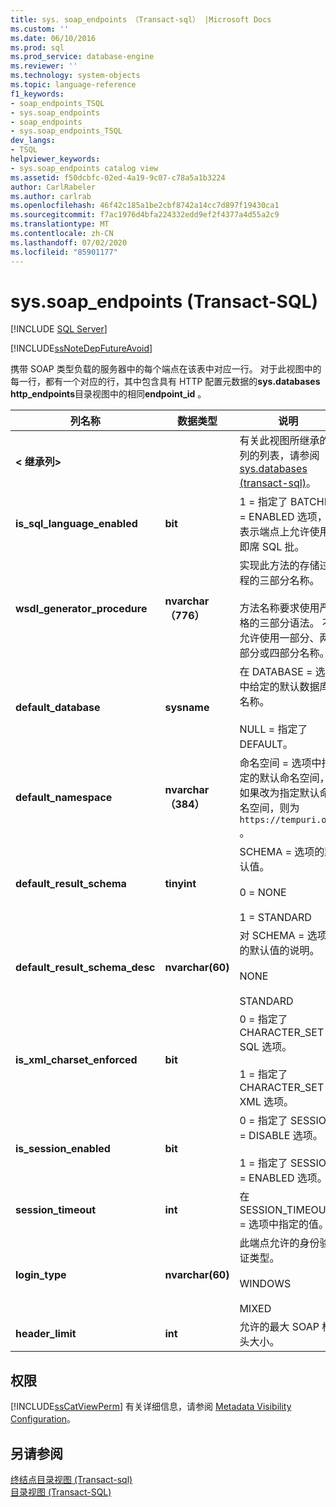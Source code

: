 ```yaml
---
title: sys. soap_endpoints （Transact-sql） |Microsoft Docs
ms.custom: ''
ms.date: 06/10/2016
ms.prod: sql
ms.prod_service: database-engine
ms.reviewer: ''
ms.technology: system-objects
ms.topic: language-reference
f1_keywords:
- soap_endpoints_TSQL
- sys.soap_endpoints
- soap_endpoints
- sys.soap_endpoints_TSQL
dev_langs:
- TSQL
helpviewer_keywords:
- sys.soap_endpoints catalog view
ms.assetid: f50dcbfc-02ed-4a19-9c07-c78a5a1b3224
author: CarlRabeler
ms.author: carlrab
ms.openlocfilehash: 46f42c185a1be2cbf8742a14cc7d897f19430ca1
ms.sourcegitcommit: f7ac1976d4bfa224332edd9ef2f4377a4d55a2c9
ms.translationtype: MT
ms.contentlocale: zh-CN
ms.lasthandoff: 07/02/2020
ms.locfileid: "85901177"
---
```

# <a name="syssoap_endpoints-transact-sql"></a>sys.soap_endpoints (Transact-SQL)
[!INCLUDE [SQL Server](../../includes/applies-to-version/sqlserver.md)]

  [!INCLUDE[ssNoteDepFutureAvoid](../../includes/ssnotedepfutureavoid-md.md)]  
  
 携带 SOAP 类型负载的服务器中的每个端点在该表中对应一行。 对于此视图中的每一行，都有一个对应的行，其中包含具有 HTTP 配置元数据的**sys.databases http_endpoints**目录视图中的相同**endpoint_id** 。  
  
 
|列名称|数据类型|说明|  
|-----------------|---------------|-----------------|  
|**< 继承列>**||有关此视图所继承的列的列表，请参阅[sys.databases &#40;transact-sql&#41;](../../relational-databases/system-catalog-views/sys-endpoints-transact-sql.md)。|  
|**is_sql_language_enabled**|**bit**|1 = 指定了 BATCHES = ENABLED 选项，表示端点上允许使用即席 SQL 批。|  
|**wsdl_generator_procedure**|**nvarchar （776）**|实现此方法的存储过程的三部分名称。<br /><br /> 方法名称要求使用严格的三部分语法。 不允许使用一部分、两部分或四部分名称。|  
|**default_database**|**sysname**|在 DATABASE = 选项中给定的默认数据库名称。<br /><br /> NULL = 指定了 DEFAULT。|  
|**default_namespace**|**nvarchar （384）**|命名空间 = 选项中指定的默认命名空间，如果改为指定默认命名空间，则为 `https://tempuri.org` 。|  
|**default_result_schema**|**tinyint**|SCHEMA = 选项的默认值。<br /><br /> 0 = NONE<br /><br /> 1 = STANDARD|  
|**default_result_schema_desc**|**nvarchar(60)**|对 SCHEMA = 选项的默认值的说明。<br /><br /> NONE<br /><br /> STANDARD|  
|**is_xml_charset_enforced**|**bit**|0 = 指定了 CHARACTER_SET = SQL 选项。<br /><br /> 1 = 指定了 CHARACTER_SET = XML 选项。|  
|**is_session_enabled**|**bit**|0 = 指定了 SESSION = DISABLE 选项。<br /><br /> 1 = 指定了 SESSION = ENABLED 选项。|  
|**session_timeout**|**int**|在 SESSION_TIMEOUT = 选项中指定的值。|  
|**login_type**|**nvarchar(60)**|此端点允许的身份验证类型。<br /><br /> WINDOWS<br /><br /> MIXED|  
|**header_limit**|**int**|允许的最大 SOAP 标头大小。|  
  
## <a name="permissions"></a>权限  
 [!INCLUDE[ssCatViewPerm](../../includes/sscatviewperm-md.md)] 有关详细信息，请参阅 [Metadata Visibility Configuration](../../relational-databases/security/metadata-visibility-configuration.md)。  
  
## <a name="see-also"></a>另请参阅  
 [终结点目录视图 &#40;Transact-sql&#41;](../../relational-databases/system-catalog-views/endpoints-catalog-views-transact-sql.md)   
 [目录视图 (Transact-SQL)](../../relational-databases/system-catalog-views/catalog-views-transact-sql.md)  
  
  
